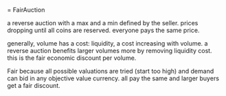= FairAuction

a reverse auction with a max and a min defined by the seller.
prices dropping until all coins are reserved. everyone pays the same price.

generally, volume has a cost: liquidity, a cost increasing with volume.
a reverse auction benefits larger volumes more by removing liquidity cost. this is the fair economic discount per volume.

Fair because all possible valuations are tried (start too high) and demand can bid in any objective value currency.
all pay the same and larger buyers get a fair discount.
